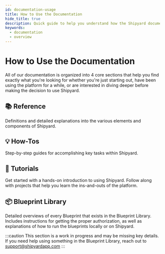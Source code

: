 ```yaml
---
id: documentation-usage
title: How to Use the Documentation
hide_title: true
description: Quick guide to help you understand how the Shipyard documentation is laid out.
keywords:
  - documentation
  - overview
---
```


# How to Use the Documentation

All of our documentation is organized into 4 core sections that help you find exactly what you're looking for whether you're just starting out, have been using the platform for a while, or are interested in diving deeper before making the decision to use Shipyard.

## 📚 Reference

Definitions and detailed explanations into the various elements and components of Shipyard.

## 💡 How-Tos

Step-by-step guides for accomplishing key tasks within Shipyard.

## 🚀 Tutorials

Get started with a hands-on introduction to using Shipyard. Follow along with projects that help you learn the ins-and-outs of the platform.

## 📦 Blueprint Library

Detailed overviews of every Blueprint that exists in the Blueprint Library. Includes instructions for getting the proper authorization, as well as explanations of how to run the blueprints locally or on Shipyard.

:::caution
This section is a work in progress and may be missing key details. If you need help using something in the Blueprint Library, reach out to support@shipyardapp.com
:::
